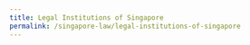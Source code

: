 ```yaml
---
title: Legal Institutions of Singapore
permalink: /singapore-law/legal-institutions-of-singapore
---
```

